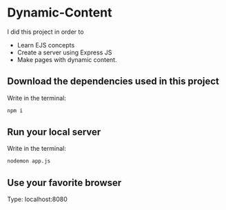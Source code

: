 # Dynamic-Content

I did this project in order to 
* Learn EJS concepts
* Create a server using Express JS 
* Make pages with dynamic content.

## Download the dependencies used in this project
Write in the terminal:
```bash
npm i
```

## Run your local server
Write in the terminal:
```bash
nodemon app.js
```

## Use your favorite browser
Type:
localhost:8080
